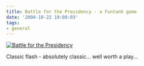 ```yaml
---
title: Battle for the Presidency - a Funtank game
date: '2004-10-22 19:00:03'
tags:
- general
---
```


<a href="http://www.battleforthepresidency.com/beta/"><img src="/img/user/battleforthepresidency.jpg" alt="Battle for the Presidency" /></a>

Classic flash - absolutely classic... well worth a play...
